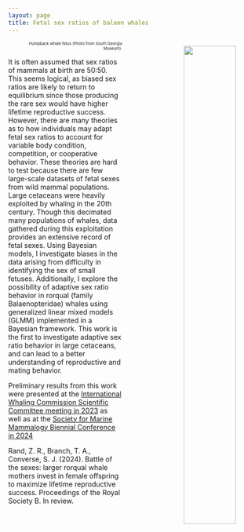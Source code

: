```yaml
---
layout: page
title: Fetal sex ratios of baleen whales
---
```


<figure align = "right" width = "100%">
  <img style="display: block; margin: 10px 0px 0px 20px" src="https://zoer27.github.io/assets/img/humpbackfetus.jpeg" width= "50%" align = "right">
  <figcaption style = "font-size:8px;" align = "right"> Humpback whale fetus (Photo from South Georgia Museum).</figcaption>
</figure>


It is often assumed that sex ratios of mammals at birth are 50:50. This seems logical, as biased sex ratios are likely to return to equilibrium since those producing the rare sex would have higher lifetime reproductive success. However, there are many theories as to how individuals may adapt fetal sex ratios to account for variable body condition, competition, or cooperative behavior. These theories are hard to test because there are few large-scale datasets of fetal sexes from wild mammal populations. Large cetaceans were heavily exploited by whaling in the 20th century. Though this decimated many populations of whales, data gathered during this exploitation provides an extensive record of fetal sexes. Using Bayesian models, I investigate biases in the data arising from difficulty in identifying the sex of small fetuses. Additionally, I explore the possibility of adaptive sex ratio behavior in rorqual (family Balaenopteridae) whales using generalized linear mixed models (GLMM) implemented in a Bayesian framework. This work is the first to investigate adaptive sex ratio behavior in large cetaceans, and can lead to a better understanding of reproductive and mating behavior.

Preliminary results from this work were presented at the [International Whaling Commission Scientific Committee meeting in 2023](https://archive.iwc.int/pages/download.php?ref=20052&ext=pdf&alternative=6439&noattach=true) as well as at the [Society for Marine Mammalogy Biennial Conference in 2024](https://github.com/zoer27/rorqual-whale-fetal-sex-ratios/blob/main/Poster_SMM2024.pdf)

Rand, Z. R., Branch, T. A., Converse, S. J. (2024). Battle of the sexes: larger rorqual whale mothers invest in female offspring to maximize lifetime reproductive success. Proceedings of the Royal Society B. In review.
